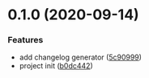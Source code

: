 # 0.1.0 (2020-09-14)

### Features

- add changelog generator ([5c90999](https://git.code.oa.com/a/wecom/commits/5c90999fb8d34107ed99228fb7da4ad7d387c43b))
- project init ([b0dc442](https://git.code.oa.com/a/wecom/commits/b0dc4425d4ccb4071b1e045507d87ad78089a1ce))
